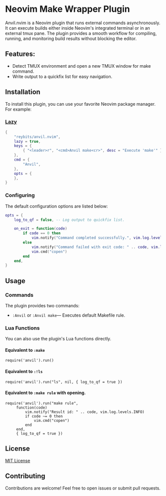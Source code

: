 # Neovim Make Wrapper Plugin

Anvil.nvim is a Neovim plugin that runs external commands asynchronously.
It can execute builds either inside Neovim's integrated terminal or in an external tmux pane.
The plugin provides a smooth workflow for compiling, running, and monitoring build results without blocking the editor.


## Features:

- Detect TMUX environment and open a new TMUX window for make command.
- Write output to a quickfix list for easy navigation.

## Installation

To install this plugin, you can use your favorite Neovim package manager. For example:

### [Lazy](https://github.com/folke/lazy.nvim)

```lua
{
    "reybits/anvil.nvim",
    lazy = true,
    keys = {
        { "<leader>r", "<cmd>Anvil make<cr>", desc = "Execute 'make'" },
    },
    cmd = {
        "Anvil",
    },
    opts = {
    },
}
```

### Configuring

The default configuration options are listed below:

```lua
opts = {
    log_to_qf = false, -- Log output to quickfix list.

    on_exit = function(code)
        if code == 0 then
            vim.notify("Command completed successfully.", vim.log.levels.INFO)
        else
            vim.notify("Command failed with exit code: " .. code, vim.log.levels.ERROR)
            vim.cmd("copen")
        end
    end,
}
```

## Usage

### Commands

The plugin provides two commands:

- `:Anvil` or `:Anvil make`— Executes default Makefile rule.

### Lua Functions

You can also use the plugin's Lua functions directly.

#### Equivalent to `:make`

```
require('anvil').run()
```

#### Equivalent to `:!ls`

```
require('anvil').run("ls", nil, { log_to_qf = true })
```

#### Equivalent to `:make rule` with opening.

```
require('anvil').run("make rule",
     function(code)
         vim.notify("Result id: " .. code, vim.log.levels.INFO)
         if code ~= 0 then
             vim.cmd("copen")
         end
     end,
     { log_to_qf = true })
```

## License

[MIT License](LICENSE)

## Contributing

Contributions are welcome! Feel free to open issues or submit pull requests.
